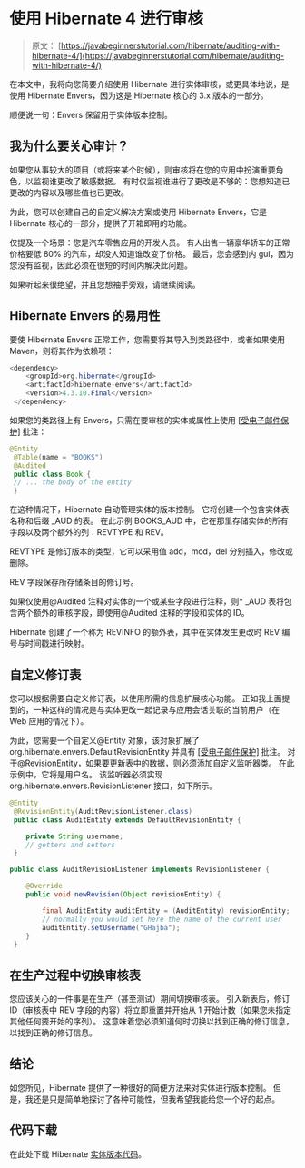 # 使用 Hibernate 4 进行审核

> 原文： [https://javabeginnerstutorial.com/hibernate/auditing-with-hibernate-4/](https://javabeginnerstutorial.com/hibernate/auditing-with-hibernate-4/)

在本文中，我将向您简要介绍使用 Hibernate 进行实体审核，或更具体地说，是使用 Hibernate Envers，因为这是 Hibernate 核心的 3.x 版本的一部分。

顺便说一句：Envers 保留用于实体版本控制。

## 我为什么要关心审计？

如果您从事较大的项目（或将来某个时候），则审核将在您的应用中扮演重要角色，以监视谁更改了敏感数据。 有时仅监视谁进行了更改是不够的：您想知道已更改的内容以及哪些值也已更改。

为此，您可以创建自己的自定义解决方案或使用 Hibernate Envers，它是 Hibernate 核心的一部分，提供了开箱即用的功能。

仅提及一个场景：您是汽车零售应用的开发人员。 有人出售一辆豪华轿车的正常价格要低 80% 的汽车，却没人知道谁改变了价格。 最后，您会感到内 gui，因为您没有监视，因此必须在很短的时间内解决此问题。

如果听起来很绝望，并且您想袖手旁观，请继续阅读。

## Hibernate Envers 的易用性

要使 Hibernate Envers 正常工作，您需要将其导入到类路径中，或者如果使用 Maven，则将其作为依赖项：

```java
<dependency>
    <groupId>org.hibernate</groupId>
    <artifactId>hibernate-envers</artifactId>
    <version>4.3.10.Final</version>
 </dependency>
```

如果您的类路径上有 Envers，只需在要审核的实体或属性上使用 [[受电子邮件保护]](/cdn-cgi/l/email-protection) 批注：

```java
@Entity
 @Table(name = "BOOKS")
 @Audited
 public class Book {
 // ... the body of the entity
 }
```

在这种情况下，Hibernate 自动管理实体的版本控制。 它将创建一个包含实体表名称和后缀 _AUD 的表。 在此示例 BOOKS_AUD 中，它在那里存储实体的所有字段以及两个额外的列：REVTYPE 和 REV。

REVTYPE 是修订版本的类型，它可以采用值 add，mod，del 分别插入，修改或删除。

REV 字段保存所存储条目的修订号。

如果仅使用@Audited 注释对实体的一个或某些字段进行注释，则* _AUD 表将包含两个额外的审核字段，即使用@Audited 注释的字段和实体的 ID。

Hibernate 创建了一个称为 REVINFO 的额外表，其中在实体发生更改时 REV 编号与时间戳进行映射。

## 自定义修订表

您可以根据需要自定义修订表，以使用所需的信息扩展核心功能。 正如我上面提到的，一种这样的情况是与实体更改一起记录与应用会话关联的当前用户（在 Web 应用的情况下）。

为此，您需要一个自定义@Entity 对象，该对象扩展了 org.hibernate.envers.DefaultRevisionEntity 并具有 [[受电子邮件保护]](/cdn-cgi/l/email-protection) 批注。 对于@RevisionEntity，如果要更新表中的数据，则必须添加自定义监听器类。 在此示例中，它将是用户名。 该监听器必须实现 org.hibernate.envers.RevisionListener 接口，如下所示。

```java
@Entity
 @RevisionEntity(AuditRevisionListener.class)
 public class AuditEntity extends DefaultRevisionEntity {

    private String username;
    // getters and setters
 }

public class AuditRevisionListener implements RevisionListener {

    @Override
    public void newRevision(Object revisionEntity) {

        final AuditEntity auditEntity = (AuditEntity) revisionEntity;
        // normally you would set here the name of the current user
        auditEntity.setUsername("GHajba");
    }
 }
```

## 在生产过程中切换审核表

您应该关心的一件事是在生产（甚至测试）期间切换审核表。 引入新表后，修订 ID（审核表中 REV 字段的内容）将立即重置并开始从 1 开始计数（如果您未指定其他任何要开始的序列）。 这意味着您必须知道何时切换以找到正确的修订信息，以找到正确的修订信息。

## 结论

如您所见，Hibernate 提供了一种很好的简便方法来对实体进行版本控制。 但是，我还是只是简单地探讨了各种可能性，但我希望我能给您一个好的起点。

## 代码下载

在此处下载 Hibernate [实体版本代码](https://github.com/JBTAdmin/Hibernate/tree/master/07_entity_versioning)。

